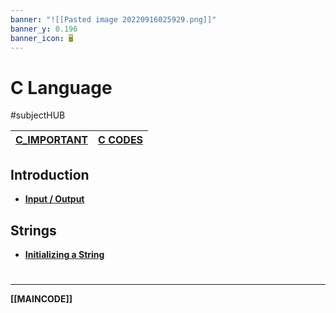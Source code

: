 ```yaml
---
banner: "![[Pasted image 20220916025929.png]]"
banner_y: 0.196
banner_icon: 🖥️
---
```

# C Language
#subjectHUB 

| **[C_IMPORTANT](C_IMPORTANT.md)** | **[C CODES](CCODES)** | 
| --------------------------------- | --------------------- |

## Introduction
- **[Input / Output](Cinputoutput.md)**

## Strings
- **[Initializing a String](Cstrings.md)**

# 
---
**[[MAINCODE]]**